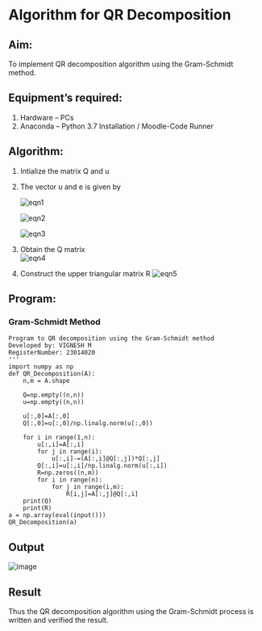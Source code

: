 # Algorithm for QR Decomposition
## Aim:
To implement QR decomposition algorithm using the Gram-Schmidt method.
## Equipment’s required:
1.	Hardware – PCs
2.	Anaconda – Python 3.7 Installation / Moodle-Code Runner
## Algorithm:
1.	Intialize the matrix Q and u
2.	The vector u and e is given by

    ![eqn1](./ex4.jpg)

    ![eqn2](./ex6.jpg)

    ![eqn3](./ex3.jpg)

3.	Obtain the Q matrix   
    ![eqn4](./ex1.jpg)
4.	Construct the upper triangular matrix R
    ![eqn5](./ex2.jpg)



## Program:
### Gram-Schmidt Method
```''' 
Program to QR decomposition using the Gram-Schmidt method
Developed by: VIGNESH M
RegisterNumber: 23014020
'''
import numpy as np
def QR_Decomposition(A):
    n,m = A.shape
    
    Q=np.empty((n,n))
    u=np.empty((n,n))
    
    u[:,0]=A[:,0]
    Q[:,0]=u[:,0]/np.linalg.norm(u[:,0])
    
    for i in range(1,n):
        u[:,i]=A[:,i]
        for j in range(i):
            u[:,i]-=(A[:,i]@Q[:,j])*Q[:,j]
        Q[:,i]=u[:,i]/np.linalg.norm(u[:,i])
        R=np.zeros((n,m))
        for i in range(n):
            for j in range(i,m):
                R[i,j]=A[:,j]@Q[:,i]
    print(Q)
    print(R)
a = np.array(eval(input()))
QR_Decomposition(a)

```

## Output
![image](https://github.com/vigneshvickyu/QRdecomposition/assets/151948835/932a732e-7e93-4b96-ba46-814925a7cc3f)

## Result
Thus the QR decomposition algorithm using the Gram-Schmidt process is written and verified the result.
